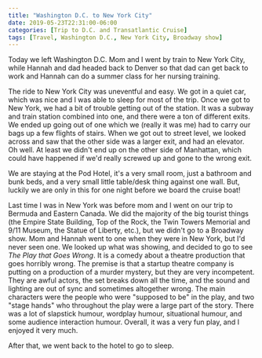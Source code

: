 ```yaml
---
title: "Washington D.C. to New York City"
date: 2019-05-23T22:31:00-06:00
categories: [Trip to D.C. and Transatlantic Cruise]
tags: [Travel, Washington D.C., New York City, Broadway show]
---
```


Today we left Washington D.C. Mom and I went by train to New York City, while
Hannah and dad headed back to Denver so that dad can get back to work and Hannah
can do a summer class for her nursing training.

The ride to New York City was uneventful and easy. We got in a quiet car, which
was nice and I was able to sleep for most of the trip. Once we got to New York,
we had a bit of trouble getting out of the station. It was a subway and train
station combined into one, and there were a ton of different exits. We ended up
going out of one which we (really it was me) had to carry our bags up a few
flights of stairs. When we got out to street level, we looked across and saw
that the other side was a larger exit, and had an elevator. Oh well. At least we
didn't end up on the other side of Manhattan, which could have happened if we'd
really screwed up and gone to the wrong exit.

We are staying at the Pod Hotel, it's a very small room, just a bathroom and
bunk beds, and a very small little table/desk thing against one wall. But,
luckily we are only in this for one night before we board the cruise boat!

Last time I was in New York was before mom and I went on our trip to Bermuda and
Eastern Canada. We did the majority of the big tourist things (the Empire State
Building, Top of the Rock, the Twin Towers Memorial and 9/11 Museum, the Statue
of Liberty, etc.), but we didn't go to a Broadway show. Mom and Hannah went to
one when they were in New York, but I'd never seen one. We looked up what was
showing, and decided to go to see _The Play that Goes Wrong_. It is a comedy
about a theatre production that goes horribly wrong. The premise is that a
startup theatre company is putting on a production of a murder mystery, but they
are very incompetent. They are awful actors, the set breaks down all the time,
and the sound and lighting are out of sync and sometimes altogether wrong. The
main characters were the people who were "supposed to be" in the play, and two
"stage hands" who throughout the play were a large part of the story. There was
a lot of slapstick humour, wordplay humour, situational humour, and some
audience interaction humour. Overall, it was a very fun play, and I enjoyed it
very much.

After that, we went back to the hotel to go to sleep.
